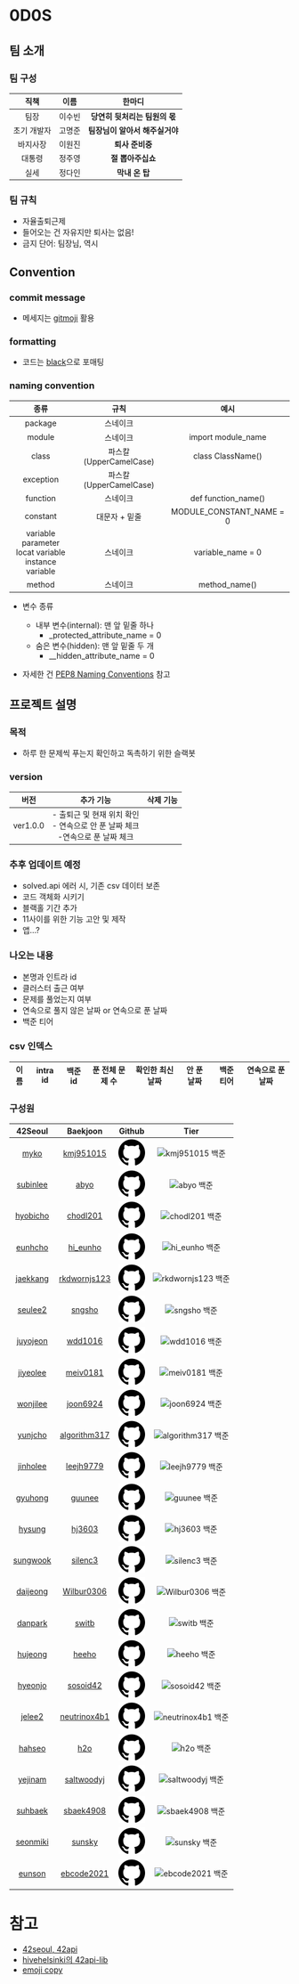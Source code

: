 # 0D0S

## 팀 소개

### 팀 구성

|   직책   | 이름  |        한마디         |
|:------:|:---:|:------------------:|
|   팀장   | 이수빈 | **당연히 뒷처리는 팀원의 몫** |
| 초기 개발자 | 고명준 | **팀장님이 알아서 해주실거야** |
|  바지사장  | 이원진 |     **퇴사 준비중**     |
|  대통령   | 정주영 |    **절 뽑아주십쇼**     |
|   실세   | 정다인 |     **막내 온 탑**     |

### 팀 규칙

- 자율출퇴근제
- 들어오는 건 자유지만 퇴사는 없음!
- 금지 단어: 팀장님, 역시

## Convention

### commit message

- 메세지는 [gitmoji](https://gitmoji.dev/) 활용

### formatting

- 코드는 [black](https://github.com/psf/black)으로 포매팅

### naming convention

|                               종류                                |         규칙          |            예시            |
|:---------------------------------------------------------------:|:-------------------:|:------------------------:|
|                             package                             |        스네이크         |                          |
|                             module                              |        스네이크         |    import module_name    |
|                              class                              | 파스칼(UpperCamelCase) |    class ClassName()     |
|                            exception                            | 파스칼(UpperCamelCase) |                          |
|                            function                             |        스네이크         |   def function_name()    |
|                            constant                             |      대문자 + 밑줄       | MODULE_CONSTANT_NAME = 0 |
| variable<br/>parameter<br/>locat variable<br/>instance variable |        스네이크         |    variable_name = 0     |
|                             method                              |        스네이크         |      method_name()       |

- 변수 종류
  - 내부 변수(internal): 맨 앞 밑줄 하나
    - _protected_attribute_name = 0
  - 숨은 변수(hidden): 맨 앞 밑줄 두 개
    - __hidden_attribute_name = 0

- 자세한 건 [PEP8 Naming Conventions](https://peps.python.org/pep-0008/#naming-conventions) 참고

## 프로젝트 설명

### 목적

- 하루 한 문제씩 푸는지 확인하고 독촉하기 위한 슬랙봇

### version

|    버전    |                          추가 기능                          | 삭제 기능 |
|:--------:|:-------------------------------------------------------:|:-----:|
| ver1.0.0 | - 출퇴근 및 현재 위치 확인<br/>- 연속으로 안 푼 날짜 체크<br/>-연속으로 푼 날짜 체크 |       |

### 추후 업데이트 예정

- solved.api 에러 시, 기존 csv 데이터 보존
- 코드 객체화 시키기
- 블랙홀 기간 추가
- 11사이를 위한 기능 고안 및 제작
- 앱...?

### 나오는 내용

- 본명과 인트라 id
- 클러스터 출근 여부
- 문제를 풀었는지 여부
- 연속으로 풀지 않은 날짜 or 연속으로 푼 날짜
- 백준 티어

### csv 인덱스

| 이름 | intra id | 백준 id | 푼 전체 문제 수 | 확인한 최신 날짜 | 안 푼 날짜 | 백준 티어 | 연속으로 푼 날짜 |
|:--:|:--------:|:-----:|:---------:|:---------:|:------:|:-----:|:---------:|

### 구성원

|                        42Seoul                         |                          Baekjoon                          |                           Github                           |                                        Tier                                        |
|:------------------------------------------------------:|:----------------------------------------------------------:|:----------------------------------------------------------:|:----------------------------------------------------------------------------------:|
|     [myko](https://profile.intra.42.fr/users/myko)     |    [kmj951015](https://solved.ac/ko/profile/kmj951015)     | [![github](img/github.svg)](https://github.com/Kdelphinus) |    ![kmj951015 백준](http://mazassumnida.wtf/api/v2/generate_badge?boj=kmj951015)    |
| [subinlee](https://profile.intra.42.fr/users/subinlee) |         [abyo](https://solved.ac/ko/profile/abyo)          |  [![github](img/github.svg)](https://github.com/subillie)  |         ![abyo 백준](http://mazassumnida.wtf/api/v2/generate_badge?boj=abyo)         |
| [hyobicho](https://profile.intra.42.fr/users/hyobicho) |     	[chodl201](https://solved.ac/ko/profile/chodl201)     |  [![github](img/github.svg)](https://github.com/hyobb109)  |     ![chodl201 백준](http://mazassumnida.wtf/api/v2/generate_badge?boj=chodl201)     |
|  [eunhcho](https://profile.intra.42.fr/users/eunhcho)  |     	[hi_eunho](https://solved.ac/ko/profile/hi_eunho)     | [![github](img/github.svg)](https://github.com/AnnyangEH)  |     ![hi_eunho 백준](http://mazassumnida.wtf/api/v2/generate_badge?boj=hi_eunho)     |
| [jaekkang](https://profile.intra.42.fr/users/jaekkang) | 	[rkdwornjs123](https://solved.ac/ko/profile/rkdwornjs123) |  [![github](img/github.svg)](https://github.com/jaekkang)  | ![rkdwornjs123 백준](http://mazassumnida.wtf/api/v2/generate_badge?boj=rkdwornjs123) |
|  [seulee2](https://profile.intra.42.fr/users/seulee2)  |       [sngsho](https://solved.ac/ko/profile/sngsho)        |   [![github](img/github.svg)](https://github.com/sngsho)   |       ![sngsho 백준](http://mazassumnida.wtf/api/v2/generate_badge?boj=sngsho)       |
| [juyojeon](https://profile.intra.42.fr/users/juyojeon) |      [wdd1016](https://solved.ac/ko/profile/wdd1016)       |  [![github](img/github.svg)](https://github.com/wdd1016)   |      ![wdd1016 백준](http://mazassumnida.wtf/api/v2/generate_badge?boj=wdd1016)      |
| [jiyeolee](https://profile.intra.42.fr/users/jiyeolee) |     [meiv0181](https://solved.ac/ko/profile/meiv0181)      |  [![github](img/github.svg)](https://github.com/pep-per)   |     ![meiv0181 백준](http://mazassumnida.wtf/api/v2/generate_badge?boj=meiv0181)     |
| [wonjilee](https://profile.intra.42.fr/users/wonjilee) |     [joon6924](https://solved.ac/ko/profile/joon6924)      | [![github](img/github.svg)](https://github.com/inwoo0115)  |     ![joon6924 백준](http://mazassumnida.wtf/api/v2/generate_badge?boj=joon6924)     |
|  [yunjcho](https://profile.intra.42.fr/users/yunjcho)  | [algorithm317](https://solved.ac/ko/profile/algorithm317)  | [![github](img/github.svg)](https://github.com/YunjooCho)  | ![algorithm317 백준](http://mazassumnida.wtf/api/v2/generate_badge?boj=algorithm317) |
| [jinholee](https://profile.intra.42.fr/users/jinholee) |    [leejh9779](https://solved.ac/ko/profile/leejh9779)     |      [![github](img/github.svg)](https://github.com)       |    ![leejh9779 백준](http://mazassumnida.wtf/api/v2/generate_badge?boj=leejh9779)    |
|  [gyuhong](https://profile.intra.42.fr/users/gyuhong)  |       [guunee](https://solved.ac/ko/profile/guunee)        |   [![github](img/github.svg)](https://github.com/guune)    |       ![guunee 백준](http://mazassumnida.wtf/api/v2/generate_badge?boj=guunee)       |
|   [hysung](https://profile.intra.42.fr/users/hysung)   |       [hj3603](https://solved.ac/ko/profile/hj3603)        |  [![github](img/github.svg)](https://github.com/vivivim)   |       ![hj3603 백준](http://mazassumnida.wtf/api/v2/generate_badge?boj=hj3603)       |
| [sungwook](https://profile.intra.42.fr/users/sungwook) |      [silenc3](https://solved.ac/ko/profile/silenc3)       | [![github](img/github.svg)](https://github.com/42sungwook) |      ![silenc3 백준](http://mazassumnida.wtf/api/v2/generate_badge?boj=silenc3)      |
| [daijeong](https://profile.intra.42.fr/users/daijeong) |   [Wilbur0306](https://solved.ac/ko/profile/Wilbur0306)    | [![github](img/github.svg)](https://github.com/Wilbur0306) |   ![Wilbur0306 백준](http://mazassumnida.wtf/api/v2/generate_badge?boj=Wilbur0306)   |
|  [danpark](https://profile.intra.42.fr/users/danpark)  |        [switb](https://solved.ac/ko/profile/switb)         | [![github](img/github.svg)](https://github.com/honeyl3ee)  |        ![switb 백준](http://mazassumnida.wtf/api/v2/generate_badge?boj=switb)        |
|  [hujeong](https://profile.intra.42.fr/users/hujeong)  |        [heeho](https://solved.ac/ko/profile/heeho)         |   [![github](img/github.svg)](https://github.com/heehoh)   |        ![heeho 백준](http://mazassumnida.wtf/api/v2/generate_badge?boj=heeho)        |
|  [hyeonjo](https://profile.intra.42.fr/users/hyeonjo)  |     [sosoid42](https://solved.ac/ko/profile/sosoid42)      |      [![github](img/github.svg)](https://github.com)       |     ![sosoid42 백준](http://mazassumnida.wtf/api/v2/generate_badge?boj=sosoid42)     |
|   [jelee2](https://profile.intra.42.fr/users/jelee2)   | [neutrinox4b1](https://solved.ac/ko/profile/neutrinox4b1)  |      [![github](img/github.svg)](https://github.com)       | ![neutrinox4b1 백준](http://mazassumnida.wtf/api/v2/generate_badge?boj=neutrinox4b1) |
|   [hahseo](https://profile.intra.42.fr/users/hahseo)   |          [h2o](https://solved.ac/ko/profile/h2o)           |    [![github](img/github.svg)](https://github.com/oh2o)    |          ![h2o 백준](http://mazassumnida.wtf/api/v2/generate_badge?boj=h2o)          |
|  [yejinam](https://profile.intra.42.fr/users/yejinam)  |   [saltwoodyj](https://solved.ac/ko/profile/saltwoodyj)    |      [![github](img/github.svg)](https://github.com)       |   ![saltwoodyj 백준](http://mazassumnida.wtf/api/v2/generate_badge?boj=saltwoodyj)   |
|  [suhbaek](https://profile.intra.42.fr/users/suhbaek)  |    [sbaek4908](https://solved.ac/ko/profile/sbaek4908)     |      [![github](img/github.svg)](https://github.com)       |    ![sbaek4908 백준](http://mazassumnida.wtf/api/v2/generate_badge?boj=sbaek4908)    |
| [seonmiki](https://profile.intra.42.fr/users/seonmiki) |       [sunsky](https://solved.ac/ko/profile/sunsky)        |      [![github](img/github.svg)](https://github.com)       |       ![sunsky 백준](http://mazassumnida.wtf/api/v2/generate_badge?boj=sunsky)       |
|   [eunson](https://profile.intra.42.fr/users/eunson)   |   [ebcode2021](https://solved.ac/ko/profile/ebcode2021)    |      [![github](img/github.svg)](https://github.com)       |   ![ebcode2021 백준](http://mazassumnida.wtf/api/v2/generate_badge?boj=ebcode2021)   |

# 참고

- [42seoul, 42api](https://api.intra.42.fr/apidoc)
- [hivehelsinki의 42api-lib](https://github.com/hivehelsinki/42api-lib)
- [emoji copy](https://www.emojicopy.com/)
